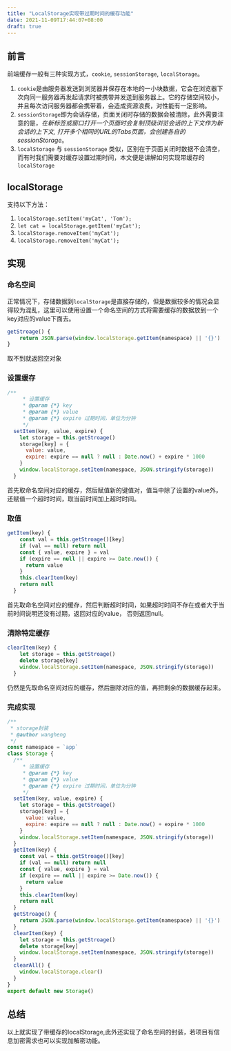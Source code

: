 ```yaml
---
title: "LocalStorage实现带过期时间的缓存功能"
date: 2021-11-09T17:44:07+08:00
draft: true
---
```

## 前言

前端缓存一般有三种实现方式，`cookie`, `sessionStorage`, `localStorage`。

1. `cookie`是由服务器发送到浏览器并保存在本地的一小块数据，它会在浏览器下次向同一服务器再发起请求时被携带并发送到服务器上。它的存储空间较小，并且每次访问服务器都会携带着，会造成资源浪费，对性能有一定影响。
2. `sessionStorage`即为会话存储，页面关闭时存储的数据会被清除，此外需要注意的是，*在新标签或窗口打开一个页面时会复制顶级浏览会话的上下文作为新会话的上下文, 打开多个相同的URL的Tabs页面，会创建各自的sessionStorage*。
3. `localStorage` 与 `sessionStorage` 类似，区别在于页面关闭时数据不会清空，而有时我们需要对缓存设置过期时间，本文便是讲解如何实现带缓存的`localStorage`

## localStorage

支持以下方法：

1. `localStorage.setItem('myCat', 'Tom');`
2. `let cat = localStorage.getItem('myCat');`
3. `localStorage.removeItem('myCat');`
4. `localStorage.removeItem('myCat');`

## 实现

### 命名空间

正常情况下，存储数据到`localStorage`是直接存储的，但是数据较多的情况会显得较为混乱，这里可以使用设置一个命名空间的方式将需要缓存的数据放到一个key对应的value下面去。

```js
getStroage() {
    return JSON.parse(window.localStorage.getItem(namespace) || '{}')
}
```

取不到就返回空对象

### 设置缓存

```js
/**
     * 设置缓存
     * @param {*} key
     * @param {*} value
     * @param {*} expire 过期时间，单位为分钟
     */
  setItem(key, value, expire) {
    let storage = this.getStroage()
    storage[key] = {
      value: value,
      expire: expire == null ? null : Date.now() + expire * 1000
    }
    window.localStorage.setItem(namespace, JSON.stringify(storage))
  }
```

首先取命名空间对应的缓存，然后赋值新的键值对，值当中除了设置的value外，还赋值一个超时时间，取当前时间加上超时时间。

### 取值

```js
getItem(key) {
    const val = this.getStroage()[key]
    if (val == null) return null
    const { value, expire } = val
    if (expire == null || expire >= Date.now()) {
      return value
    }
    this.clearItem(key)
    return null
  }
```

首先取命名空间对应的缓存，然后判断超时时间，如果超时时间不存在或者大于当前时间说明还没有过期，返回对应的value， 否则返回null。

### 清除特定缓存

```js
clearItem(key) {
    let storage = this.getStroage()
    delete storage[key]
    window.localStorage.setItem(namespace, JSON.stringify(storage))
  }
```

仍然是先取命名空间对应的缓存，然后删除对应的值，再把剩余的数据缓存起来。

### 完成实现

```js
/**
 * storage封装
 * @author wangheng
 */
const namespace = `app`
class Storage {
  /**
     * 设置缓存
     * @param {*} key
     * @param {*} value
     * @param {*} expire 过期时间，单位为分钟
     */
  setItem(key, value, expire) {
    let storage = this.getStroage()
    storage[key] = {
      value: value,
      expire: expire == null ? null : Date.now() + expire * 1000
    }
    window.localStorage.setItem(namespace, JSON.stringify(storage))
  }
  getItem(key) {
    const val = this.getStroage()[key]
    if (val == null) return null
    const { value, expire } = val
    if (expire == null || expire >= Date.now()) {
      return value
    }
    this.clearItem(key)
    return null
  }
  getStroage() {
    return JSON.parse(window.localStorage.getItem(namespace) || '{}')
  }
  clearItem(key) {
    let storage = this.getStroage()
    delete storage[key]
    window.localStorage.setItem(namespace, JSON.stringify(storage))
  }
  clearAll() {
    window.localStorage.clear()
  }
}
export default new Storage()
```

## 总结

以上就实现了带缓存的localStorage,此外还实现了命名空间的封装，若项目有信息加密需求也可以实现加解密功能。
